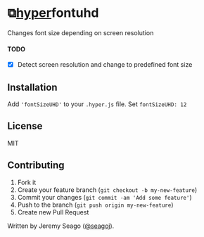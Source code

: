 # ⧉[hyper](https://github.com/zeit/hyper)fontuhd

Changes font size depending on screen resolution

#### TODO

- [x] Detect screen resolution and change to predefined font size

## Installation

Add `'fontSizeUHD'` to your `.hyper.js` file.
Set `
	fontSizeUHD: 12
`

## License

MIT

## Contributing

1. Fork it
2. Create your feature branch (`git checkout -b my-new-feature`)
3. Commit your changes (`git commit -am 'Add some feature'`)
4. Push to the branch (`git push origin my-new-feature`)
5. Create new Pull Request

Written by Jeremy Seago ([@seagoj](https://twitter.com/seagoj)).
